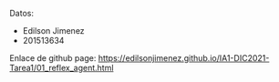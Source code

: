 Datos:
- Edilson Jimenez
- 201513634

Enlace de github page: https://edilsonjimenez.github.io/IA1-DIC2021-Tarea1/01_reflex_agent.html